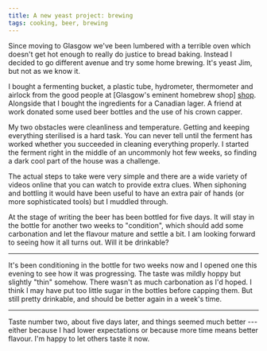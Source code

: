 ```yaml
---
title: A new yeast project: brewing
tags: cooking, beer, brewing
---
```

Since moving to Glasgow we've been lumbered with a terrible oven which
doesn't get hot enough to really do justice to bread baking. Instead I
decided to go different avenue and try some home brewing. It's yeast Jim,
but not as we know it.

I bought a fermenting bucket, a plastic tube, hydrometer, thermometer and
airlock from the good people at [Glasgow's eminent homebrew shop] [shop].
Alongside that I bought the ingredients for a Canadian lager. A friend at
work donated some used beer bottles and the use of his crown capper.

[shop]: <http://www.innhousebrewery.co.uk/> "Innhouse Brewery Company"

My two obstacles were cleanliness and temperature. Getting and keeping
everything sterilised is a hard task. You can never tell until the ferment
has worked whether you succeeded in cleaning everything properly. I
started the ferment right in the middle of an uncommonly hot few weeks, so
finding a dark cool part of the house was a challenge.

The actual steps to take were very simple and there are a wide variety of
videos online that you can watch to provide extra clues. When siphoning
and bottling it would have been useful to have an extra pair of hands (or
more sophisticated tools) but I muddled through.

At the stage of writing the beer has been bottled for five days. It will
stay in the bottle for another two weeks to "condition", which should add
some carbonation and let the flavour mature and settle a bit. I am looking
forward to seeing how it all turns out. Will it be drinkable?

* * *

It's been conditioning in the bottle for two weeks now and I opened one
this evening to see how it was progressing. The taste was mildly hoppy
but slightly "thin" somehow. There wasn't as much carbonation as I'd
hoped. I think I may have put too little sugar in the bottles before
capping them. But still pretty drinkable, and should be better again in
a week's time.

* * *

Taste number two, about five days later, and things seemed much better
--- either because I had lower expectations or because more time means
better flavour. I'm happy to let others taste it now.
